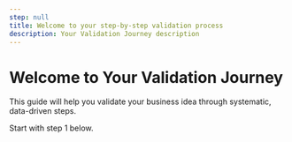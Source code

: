```yaml
---
step: null
title: Welcome to your step-by-step validation process
description: Your Validation Journey description
---
```


# Welcome to Your Validation Journey

This guide will help you validate your business idea through systematic,
data-driven steps.

Start with step 1 below.
